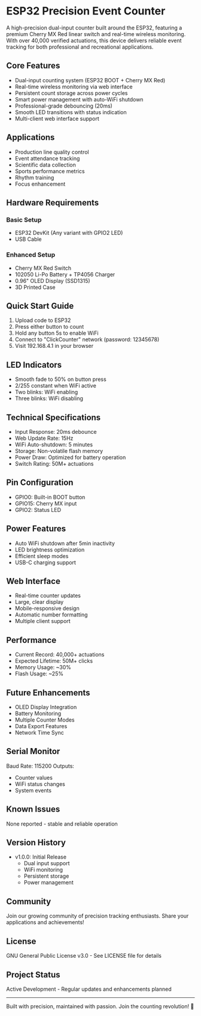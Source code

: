 # ESP32 Precision Event Counter

A high-precision dual-input counter built around the ESP32, featuring a premium Cherry MX Red linear switch and real-time wireless monitoring. With over 40,000 verified actuations, this device delivers reliable event tracking for both professional and recreational applications.

## Core Features
- Dual-input counting system (ESP32 BOOT + Cherry MX Red)
- Real-time wireless monitoring via web interface
- Persistent count storage across power cycles
- Smart power management with auto-WiFi shutdown
- Professional-grade debouncing (20ms)
- Smooth LED transitions with status indication
- Multi-client web interface support

## Applications
- Production line quality control
- Event attendance tracking
- Scientific data collection
- Sports performance metrics
- Rhythm training
- Focus enhancement

## Hardware Requirements
### Basic Setup
- ESP32 DevKit (Any variant with GPIO2 LED)
- USB Cable

### Enhanced Setup
- Cherry MX Red Switch
- 102050 Li-Po Battery + TP4056 Charger
- 0.96" OLED Display (SSD1315)
- 3D Printed Case

## Quick Start Guide
1. Upload code to ESP32
2. Press either button to count
3. Hold any button 5s to enable WiFi
4. Connect to "ClickCounter" network (password: 12345678)
5. Visit 192.168.4.1 in your browser

## LED Indicators
- Smooth fade to 50% on button press
- 2/255 constant when WiFi active
- Two blinks: WiFi enabling
- Three blinks: WiFi disabling

## Technical Specifications
- Input Response: 20ms debounce
- Web Update Rate: 15Hz
- WiFi Auto-shutdown: 5 minutes
- Storage: Non-volatile flash memory
- Power Draw: Optimized for battery operation
- Switch Rating: 50M+ actuations

## Pin Configuration
- GPIO0: Built-in BOOT button
- GPIO15: Cherry MX input
- GPIO2: Status LED

## Power Features
- Auto WiFi shutdown after 5min inactivity
- LED brightness optimization
- Efficient sleep modes
- USB-C charging support

## Web Interface
- Real-time counter updates
- Large, clear display
- Mobile-responsive design
- Automatic number formatting
- Multiple client support

## Performance
- Current Record: 40,000+ actuations
- Expected Lifetime: 50M+ clicks
- Memory Usage: ~30%
- Flash Usage: ~25%

## Future Enhancements
- OLED Display Integration
- Battery Monitoring
- Multiple Counter Modes
- Data Export Features
- Network Time Sync

## Serial Monitor
Baud Rate: 115200
Outputs:
- Counter values
- WiFi status changes
- System events

## Known Issues
None reported - stable and reliable operation

## Version History
- v1.0.0: Initial Release
  - Dual input support
  - WiFi monitoring
  - Persistent storage
  - Power management

## Community
Join our growing community of precision tracking enthusiasts. Share your applications and achievements!

## License
GNU General Public License v3.0 - See LICENSE file for details

## Project Status
Active Development - Regular updates and enhancements planned

---
Built with precision, maintained with passion. Join the counting revolution! 🎯